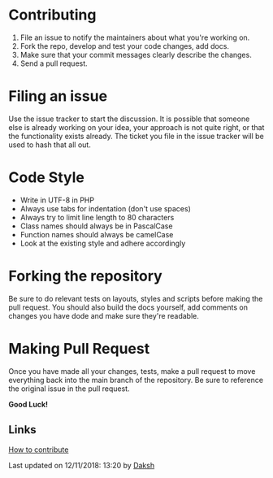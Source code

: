 # Contributing

1. File an issue to notify the maintainers about what you're working on.
2. Fork the repo, develop and test your code changes, add docs.
3. Make sure that your commit messages clearly describe the changes.
4. Send a pull request.

# Filing an issue
Use the issue tracker to start the discussion. It is possible that someone else is 
already working on your idea, your approach is not quite right, or that the functionality 
exists already. The ticket you file in the issue tracker will be used to hash that all out.

# Code Style

* Write in UTF-8 in PHP
* Always use tabs for indentation (don't use spaces)
* Always try to limit line length to 80 characters
* Class names should always be in PascalCase
* Function names should always be camelCase
* Look at the existing style and adhere accordingly

# Forking the repository
Be sure to do relevant tests on layouts, styles and scripts before making the pull request. 
You should also build the docs yourself, add comments on changes you have dode and make sure they're readable.

# Making Pull Request
Once you have made all your changes, tests, make a pull request to move everything back into the main branch of the 
repository. Be sure to reference the original issue in the pull request. 

**Good Luck!**

## Links
[How to contribute](https://egghead.io/courses/how-to-contribute-to-an-open-source-project-on-github)

Last updated on 12/11/2018: 13:20 by [Daksh](https://gitlab.com/daksh7011)